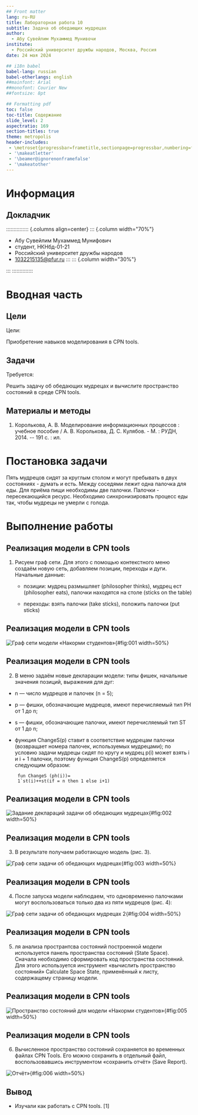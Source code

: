 ```yaml
---
## Front matter
lang: ru-RU
title: Лабораторная работа 10
subtitle: Задача об обедающих мудрецах
author:
  - Абу Сувейлим Мухаммед Мунивочи
institute:
  - Российский университет дружбы народов, Москва, Россия
date: 24 мая 2024

## i18n babel
babel-lang: russian
babel-otherlangs: english
##mainfont: Arial
##monofont: Courier New
##fontsize: 8pt

## Formatting pdf
toc: false
toc-title: Содержание
slide_level: 2
aspectratio: 169
section-titles: true
theme: metropolis
header-includes:
 - \metroset{progressbar=frametitle,sectionpage=progressbar,numbering=fraction}
 - '\makeatletter'
 - '\beamer@ignorenonframefalse'
 - '\makeatother'
---
```


# Информация

## Докладчик

::::::::::::::: {.columns align=center}
::: {.column width="70%"}

  * Абу Сувейлим Мухаммед Мунифович
  * студент, НКНбд-01-21
  * Российский университет дружбы народов
  * [1032215135@pfur.ru](mailto:1032215135@pfur.ru)
:::
::: {.column width="30%"}

:::
::::::::::::::

# Вводная часть

## Цели 

Цели: 

Приобретение навыков моделирования в CPN tools.

## Задачи

Требуется:
   
Решить задачу об обедающих мудрецах и вычислите пространство состояний в среде CPN tools.

## Материалы и методы

1. Королькова, А. В. Моделирование информационных процессов : учебное пособие / А. В. Королькова, Д. С. Кулябов. - М. : РУДН, 2014. -- 191 с. : ил.


# Постановка задачи

Пять мудрецов сидят за круглым столом и могут пребывать в двух состояниях - думать и есть. Между соседями лежит одна палочка для еды. Для приёма пищи необходимы две палочки. Палочки - пересекающийся ресурс. Необходимо синхронизировать процесс еды так, чтобы мудрецы не умерли с голода.

# Выполнение работы

## Реализация модели в CPN tools

1. Рисуем граф сети. Для этого с помощью контекстного меню создаём новую сеть, добавляем позиции, переходы и дуги. Начальные данные:

   - позиции: мудрец размышляет (philosopher thinks), мудрец ест (philosopher eats),
   палочки находятся на столе (sticks on the table)

   - переходы: взять палочки (take sticks), положить палочки (put sticks)

## Реализация модели в CPN tools

   ![Граф сети модели «Накорми студентов»](./images/model_scheme_initial_state_01.png){#fig:001 width=50%}

## Реализация модели в CPN tools

2. В меню задаём новые декларации модели: типы фишек, начальные значения позиций, выражения для дуг:
- n — число мудрецов и палочек (n = 5);
- p — фишки, обозначающие мудрецов, имеют перечисляемый тип PH от 1 до n;
- s — фишки, обозначающие палочки, имеют перечисляемый тип ST от 1 до n;
- функция ChangeS(p) ставит в соответствие мудрецам палочки (возвращает номера палочек, используемых мудрецами); по условию задачи мудрецы сидят по кругу и мудрец p(i) может взять i и i + 1 палочки, поэтому функция ChangeS(p) определяется следующим образом:

   ```
    fun ChangeS (ph(i))=
    1`st(i)++st(if = n then 1 else i+1)
   ```

## Реализация модели в CPN tools

  ![Задание деклараций задачи об обедающих мудрецах](./images/model_decl_01.png){#fig:002 width=50%}

## Реализация модели в CPN tools

3. В результате получаем работающую модель (рис. 3).

  ![Граф сети задачи об обедающих мудрецах](./images/model_scheme_ave_val_state_01.png){#fig:003 width=50%}

## Реализация модели в CPN tools

4. После запуска модели наблюдаем, что одновременно палочками могут воспользоваться только два из пяти мудрецов (рис. 4):

 ![Граф сети задачи об обедающих мудрецах 2](./images/model_scheme_max_val_state_01.png){#fig:004 width=50%}

## Реализация модели в CPN tools

5. ля анализа пространтсва состояний построенной модели используется панель пространства состояний (State Space). Сначала необходимо сформировать код пространства состояний. Для этого используется инструмент «вычислить пространство состояний» Calculate Space State, применённый к листу, содержащему страницу модели.

## Реализация модели в CPN tools

![Пространство состояний для модели «Накорми студентов»](./images/model_scheme_state_stages_01.png){#fig:005 width=50%}


## Реализация модели в CPN tools
   
6.  Вычисленное пространство состояний сохраняется во временных файлах CPN Tools. Его можно сохранить в отдельный файл, воспользовавшись инструментом «сохранить отчёт» (Save Report).

  ![Отчёт»](./images/model_report_01.png){#fig:006 width=50%}

## Вывод

- Изучали как работать с CPN tools. [1]